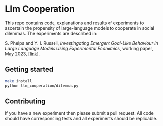# Llm Cooperation

This repo contains code, explanations and results of experiments to ascertain the propensity of large-language models
to cooperate in social dilemmas.  The experiments are described in:

S. Phelps and Y. I. Russell, *Investingating Emergent Goal-Like Behaviour in Large Language Models Using Experimental
Economics*, working paper, May 2023, [[link]](https://sphelps.net/papers/llm-cooperation/).

## Getting started

~~~bash
make install
python llm_cooperation/dilemma.py
~~~

## Contributing

If you have a new experiment then please submit a pull request.
All code should have corresponding tests and all experiments
should be replicable.

